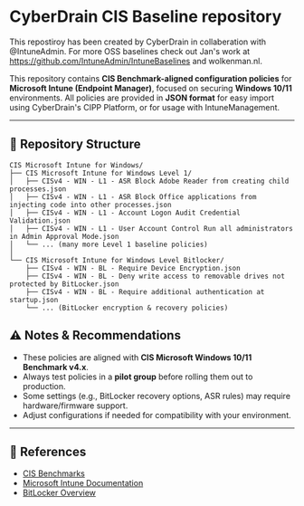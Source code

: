 # CyberDrain CIS Baseline repository

This repostiroy has been created by CyberDrain in collaberation with @IntuneAdmin. For more OSS baselines check out Jan's work at https://github.com/IntuneAdmin/IntuneBaselines and wolkenman.nl. 

This repository contains **CIS Benchmark-aligned configuration policies** for **Microsoft Intune (Endpoint Manager)**, focused on securing **Windows 10/11** environments.
All policies are provided in **JSON format** for easy import using CyberDrain's CIPP Platform, or for usage with IntuneManagement.

---

## 📂 Repository Structure

```
CIS Microsoft Intune for Windows/
├── CIS Microsoft Intune for Windows Level 1/
│   ├── CISv4 - WIN - L1 - ASR Block Adobe Reader from creating child processes.json
│   ├── CISv4 - WIN - L1 - ASR Block Office applications from injecting code into other processes.json
│   ├── CISv4 - WIN - L1 - Account Logon Audit Credential Validation.json
│   ├── CISv4 - WIN - L1 - User Account Control Run all administrators in Admin Approval Mode.json
│   └── ... (many more Level 1 baseline policies)
│
└── CIS Microsoft Intune for Windows Level Bitlocker/
    ├── CISv4 - WIN - BL - Require Device Encryption.json
    ├── CISv4 - WIN - BL - Deny write access to removable drives not protected by BitLocker.json
    ├── CISv4 - WIN - BL - Require additional authentication at startup.json
    └── ... (BitLocker encryption & recovery policies)
```


## ⚠️ Notes & Recommendations

* These policies are aligned with **CIS Microsoft Windows 10/11 Benchmark v4.x**.
* Always test policies in a **pilot group** before rolling them out to production.
* Some settings (e.g., BitLocker recovery options, ASR rules) may require hardware/firmware support.
* Adjust configurations if needed for compatibility with your environment.

---

## 📖 References

* [CIS Benchmarks](https://www.cisecurity.org/cis-benchmarks)
* [Microsoft Intune Documentation](https://learn.microsoft.com/mem/intune/)
* [BitLocker Overview](https://learn.microsoft.com/windows/security/information-protection/bitlocker/bitlocker-overview)
